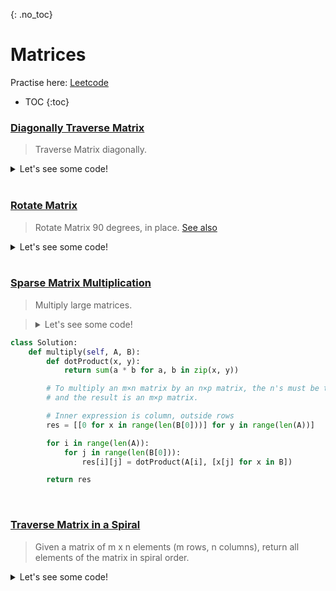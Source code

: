 {: .no_toc}
# Matrices
Practise here: [Leetcode](https://leetcode.com/list/?selectedList=9dunhxke)

- TOC
{:toc}

### [Diagonally Traverse Matrix](https://leetcode.com/problems/diagonal-traverse/)

> Traverse Matrix diagonally.

<details><summary markdown="span">Let's see some code!</summary>

```python
class Solution:
    def findDiagonalOrder(self, matrix: List[List[int]]) -> List[int]:
        m, n = len(matrix), len(matrix and matrix[0])

        res = []
        count = 0

        # get top row + right col ( rightmost edge is counted twice, hence --> for i in range(n-1))
        indices = [(0, i) for i in range(n - 1)] + [(j, n - 1) for j in range(m)]
        while indices:
            (r, c) = indices.pop(0)

            tmp = []
            while r < m and c >= 0:
                tmp.append(matrix[r][c])
                r += 1
                c -= 1

            if count % 2 == 0:
                tmp.reverse()

            count += 1
            res += tmp

        return res
```

</details>
<BR>

### [Rotate Matrix](https://leetcode.com/problems/rotate-image/)

> Rotate Matrix 90 degrees, in place.
> [See also](https://stackoverflow.com/questions/42519/how-do-you-rotate-a-two-dimensional-array)
<details><summary markdown="span">Let's see some code!</summary>

```python
class Solution:
    def rotate(self, A):
        A.reverse()
        for i in range(len(A)):
            for j in range(i):
                A[i][j], A[j][i] = A[j][i], A[i][j]

class Solution:
    def rotate(self, A):
        n = len(A)
        for i in range(n//2):
            for j in range(n//2 + n%2):
                tmp = A[i][j]
                A[i][j] = A[~j][i]
                A[~j][i] = A[~i][~j]
                A[~i][~j] = A[j][~i]
                A[j][~i] = tmp
```

</details>
<BR>

### [Sparse Matrix Multiplication](https://leetcode.com/problems/sparse-matrix-multiplication/)

> Multiply large matrices.

> <details><summary markdown="span">Let's see some code!</summary>

```python
class Solution:
    def multiply(self, A, B):
        def dotProduct(x, y):
            return sum(a * b for a, b in zip(x, y))

        # To multiply an m×n matrix by an n×p matrix, the n's must be the same,
        # and the result is an m×p matrix.

        # Inner expression is column, outside rows
        res = [[0 for x in range(len(B[0]))] for y in range(len(A))]

        for i in range(len(A)):
            for j in range(len(B[0])):
                res[i][j] = dotProduct(A[i], [x[j] for x in B])

        return res
```

</details>
<BR>

### [Traverse Matrix in a Spiral](https://leetcode.com/problems/spiral-matrix/)
> Given a matrix of m x n elements (m rows, n columns), return all elements of the matrix in spiral order.
 
<details><summary markdown="span">Let's see some code!</summary>

```python
class Solution:
    def spiralOrder(self, m: List[List[int]]) -> List[int]:
        def add(t1):
            nonlocal r, c
            r, c = r + t1[0], c + t1[1]

        def sub(t1):
            nonlocal r, c
            r, c = r - t1[0], c - t1[1]

        directions = [(0, 1), (1, 0), (0, -1), (-1, 0)]
        res = []
        count = 0
        total = len(m) * len(m[0])

        curr = 0
        r, c = 0, 0
        while count < total:
            res.append(m[r][c])
            m[r][c] = 'z'
            count += 1
            add(directions[curr])

            if r not in range(len(m)) or c not in range(len(m[0])) or m[r][c] == 'z':
                sub(directions[curr])
                curr = (curr + 1) % 4
                add(directions[curr])

        return res

class Solution:
    def spiralOrder(self, m: List[List[int]]) -> List[int]:

        def solve(m, accum = [] ):
            if len(m)==0:
                return accum
            else:
                accum += list(m.pop(0))
                m = list(zip(*m))[::-1]
                return solve(m, accum)

        return solve(m)
```
</details>
<BR>